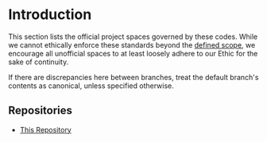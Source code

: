 # Introduction

This section lists the official project spaces governed by these codes. While we cannot ethically enforce these standards beyond the [defined scope](/CoE.md#scope), we encourage all unofficial spaces to at least loosely adhere to our Ethic for the sake of continuity.

If there are discrepancies here between branches, treat the default branch's contents as canonical, unless specified otherwise.

## Repositories

- [This Repository](../.)
